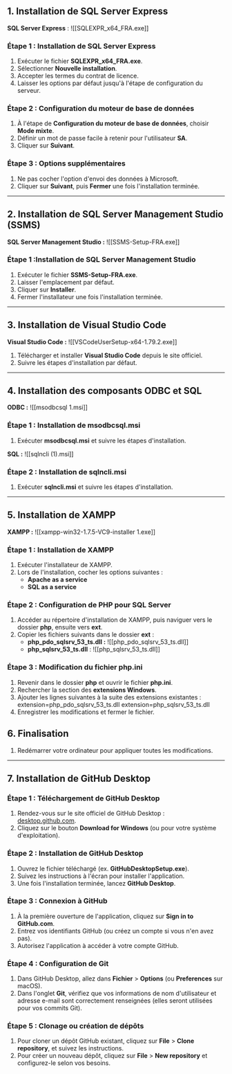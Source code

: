 



## 1. Installation de SQL Server Express

**SQL Server Express** : ![[SQLEXPR_x64_FRA.exe]]
### Étape 1 : Installation de **SQL Server Express**
1. Exécuter le fichier **SQLEXPR_x64_FRA.exe**.
2. Sélectionner **Nouvelle installation**.
3. Accepter les termes du contrat de licence.
4. Laisser les options par défaut jusqu'à l'étape de configuration du serveur.

### Étape 2 : Configuration du moteur de base de données
1. À l'étape de **Configuration du moteur de base de données**, choisir **Mode mixte**.
2. Définir un mot de passe facile à retenir pour l'utilisateur **SA**.
3. Cliquer sur **Suivant**.

### Étape 3 : Options supplémentaires
1. Ne pas cocher l'option d'envoi des données à Microsoft.
2. Cliquer sur **Suivant**, puis **Fermer** une fois l'installation terminée.

---

## 2. Installation de SQL Server Management Studio (SSMS)

**SQL Server Management Studio :** ![[SSMS-Setup-FRA.exe]]
### Étape 1 :Installation de **SQL Server Management Studio**
1. Exécuter le fichier **SSMS-Setup-FRA.exe**.
2. Laisser l'emplacement par défaut.
3. Cliquer sur **Installer**.
4. Fermer l'installateur une fois l'installation terminée.

---

## 3. Installation de Visual Studio Code

**Visual Studio Code :** ![[VSCodeUserSetup-x64-1.79.2.exe]]
1. Télécharger et installer **Visual Studio Code** depuis le site officiel.
2. Suivre les étapes d'installation par défaut.

---

## 4. Installation des composants ODBC et SQL

**ODBC :** ![[msodbcsql 1.msi]]
### Étape 1 : Installation de **msodbcsql.msi**
1. Exécuter **msodbcsql.msi** et suivre les étapes d'installation.

**SQL :** ![[sqlncli (1).msi]]
### Étape 2 : Installation de **sqlncli.msi**
1. Exécuter **sqlncli.msi** et suivre les étapes d'installation.

---

## 5. Installation de XAMPP

**XAMPP :**  ![[xampp-win32-1.7.5-VC9-installer 1.exe]]
### Étape 1 : Installation de **XAMPP**
1. Exécuter l'installateur de XAMPP.
2. Lors de l'installation, cocher les options suivantes :
   - **Apache as a service**
   - **SQL as a service**
   
### Étape 2 : Configuration de PHP pour SQL Server
1. Accéder au répertoire d'installation de XAMPP, puis naviguer vers le dossier **php**, ensuite vers **ext**.
2. Copier les fichiers suivants dans le dossier **ext** :
   - **php_pdo_sqlsrv_53_ts.dll :** ![[php_pdo_sqlsrv_53_ts.dll]]
   - **php_sqlsrv_53_ts.dll** : ![[php_sqlsrv_53_ts.dll]]


### Étape 3 : Modification du fichier **php.ini**
1. Revenir dans le dossier **php** et ouvrir le fichier **php.ini**.
2. Rechercher la section des **extensions Windows**.
3. Ajouter les lignes suivantes à la suite des extensions existantes :
   extension=php_pdo_sqlsrv_53_ts.dll
   extension=php_sqlsrv_53_ts.dll
4. Enregistrer les modifications et fermer le fichier.

## 6. Finalisation

1. Redémarrer votre ordinateur pour appliquer toutes les modifications.


---

## 7. Installation de GitHub Desktop

### Étape 1 : Téléchargement de **GitHub Desktop**
1. Rendez-vous sur le site officiel de GitHub Desktop : [desktop.github.com](https://desktop.github.com).
2. Cliquez sur le bouton **Download for Windows** (ou pour votre système d'exploitation).

### Étape 2 : Installation de **GitHub Desktop**
1. Ouvrez le fichier téléchargé (ex. **GitHubDesktopSetup.exe**).
2. Suivez les instructions à l'écran pour installer l'application.
3. Une fois l'installation terminée, lancez **GitHub Desktop**.

### Étape 3 : Connexion à GitHub
1. À la première ouverture de l'application, cliquez sur **Sign in to GitHub.com**.
2. Entrez vos identifiants GitHub (ou créez un compte si vous n'en avez pas).
3. Autorisez l'application à accéder à votre compte GitHub.

### Étape 4 : Configuration de Git
1. Dans GitHub Desktop, allez dans **Fichier** > **Options** (ou **Preferences** sur macOS).
2. Dans l'onglet **Git**, vérifiez que vos informations de nom d'utilisateur et adresse e-mail sont correctement renseignées (elles seront utilisées pour vos commits Git).

### Étape 5 : Clonage ou création de dépôts
1. Pour cloner un dépôt GitHub existant, cliquez sur **File** > **Clone repository**, et suivez les instructions.
2. Pour créer un nouveau dépôt, cliquez sur **File** > **New repository** et configurez-le selon vos besoins.

